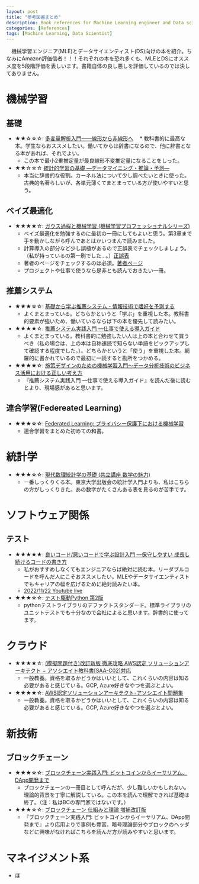 ```yaml
---
layout: post
title: "参考図書まとめ"
description: Book references for Machine Learning engineer and Data scienist
categories: [References]
tags: [Machine Learning, Data Scientist]
---
```


　機械学習エンジニア(MLE)とデータサイエンティスト(DS)向けの本を紹介。ちなみにAmazon評価信者！！！それぞれの本を恐れ多くも、MLEとDSにオススメ度を5段階評価を表しいます。書籍自体の良し悪しを評価しているのでは決してありません。

# 機械学習

## 基礎

* ★★☆☆☆: [多変量解析入門――線形から非線形へ](https://amzn.to/3FLzeH7)
　* 教科書的に最高な本。学生ならおススメしたい。働いてからは辞書になるので、他に辞書となる本があれば、それでよい。
  * この本で最小2乗推定量が最良線形不変推定量になることをしった。
* ★★☆☆☆ [統計的学習の基礎 ―データマイニング・推論・予測―](https://amzn.to/3DDndAX)
  * 本当に辞書的な役割。カーネル法について少し調べたいときに使った。古典的名著らしいが、各単元薄くてまとまっている方が使いやすいと思う。

## ベイズ最適化
* ★★★★☆: [ガウス過程と機械学習 (機械学習プロフェッショナルシリーズ)](https://amzn.to/3WzUpSs)
  * ベイズ最適化を勉強するのに最初の一冊にしてもよいと思う。第3章まで手を動かしながら呼んであとはかいつまんで読みました。
  * 計算導入の部分など少し誤植があるので正誤表でチェックしましょう。（私が持っているの第一刷でした...。）[正誤表](http://chasen.org/~daiti-m/gpbook/errata.html)
  * 著者のページをチェックするのは必須。[著者ページ](http://chasen.org/~daiti-m/gpbook/)
  * プロジェクトや仕事で使うなら是非とも読んでおきたい一冊。

## 推薦システム

* ★★★☆☆: [基礎から学ぶ推薦システム - 情報技術で嗜好を予測する](https://amzn.to/3UeSEsA)
  * よくまとまっている。どちらかというと「学ぶ」を重視した本。教科書的要素が強いため、働いているならば下の本を優先して読みたい。
* ★★★★☆: [推薦システム実践入門 ―仕事で使える導入ガイド](https://amzn.to/3hcwkRJ)
  * よくまとまっている。教科書的に勉強したい人は上の本と合わせて買うべき（私の場合は、上の本は自称速読で知らない単語をピックアップして確認する程度でした。）。どちらかというと「使う」を重視した本。網羅的に書かれているので最初に一読すると勘所をつかめる。
* ★★★★☆: [施策デザインのための機械学習入門〜データ分析技術のビジネス活用における正しい考え方](https://amzn.to/3hcwkRJ)
  * 『推薦システム実践入門 ―仕事で使える導入ガイド』を読んだ後に読むとより、現場感があると思います。

## 連合学習(Federeated Learning) 
* ★★★☆☆: [Federated Learning: プライバシー保護下における機械学習](https://amzn.to/3UaASXb)
  * 連合学習をまとめた初めての和書。


# 統計学

* ★★★☆☆: [現代数理統計学の基礎 (共立講座 数学の魅力)](https://amzn.to/3DGBNYk)
  * 一番しっくりくる本。東京大学出版会の統計学入門よりも、私はこちらの方がしっくりきた。あの数字がたくさんある表を見るのが苦手です。

# ソフトウェア関係

## テスト

* ★★★★★: [良いコード/悪いコードで学ぶ設計入門 ―保守しやすい 成長し続けるコードの書き方](https://amzn.to/3DwmvoU)
  * 私がおすすめしなくてもエンジニアならば絶対に読む本。リーダブルコードを呼んだ人にこそおススメしたい。MLEやデータサイエンティストでもキャリアの幅を広げるために絶対読みたい本。
  * [2022/11/22 Youtube live](https://www.youtube.com/watch?v=_qXG06v8HAI)
* ★★★☆☆: [テスト駆動Python 第2版](https://amzn.to/3Wvebyx)
  * pythonテストライブラリのデファクトスタンダード。標準ライブラリのユニットテストでも十分なので会社によると思います。辞書的に使ってます。


# クラウド
* ★★★★☆: [(模擬問題付き)改訂新版 徹底攻略 AWS認定 ソリューションアーキテクト − アソシエイト教科書[SAA-C02]対応](https://amzn.to/3hayroY)
  * 一般教養。資格を取るかどうかはいいとして、これくらいの内容は知る必要があると感じている。GCP, Azure好きなやつを選ぶとよい。
* ★★★★☆: [AWS認定ソリューションアーキテクト-アソシエイト問題集](https://amzn.to/3hayroY)
  * 一般教養。資格を取るかどうかはいいとして、これくらいの内容は知る必要があると感じている。GCP, Azure好きなやつを選ぶとよい。

# 新技術
## ブロックチェーン
* ★★★☆☆: [ブロックチェーン実践入門: ビットコインからイーサリアム、DApp開発まで](https://amzn.to/3fFvoEL)
  * ブロックチェーンの一冊目として呼んだが、少し難しいかもしれない。理論的背景を丁寧に解説している。この本を読んで理解できれば基礎は終了。（注：私はBCの専門家ではないです。）
* ★★★☆☆: [ブロックチェーン 仕組みと理論 増補改訂版](https://amzn.to/3FLEWZz)
  * 『ブロックチェーン実践入門: ビットコインからイーサリアム、DApp開発まで』より応用よりで事例も豊富。暗号理論部分やブロックのヘッダなどに興味がなければこちらを読んだ方が読みやすいと思います。

# マネイジメント系
* ほ
